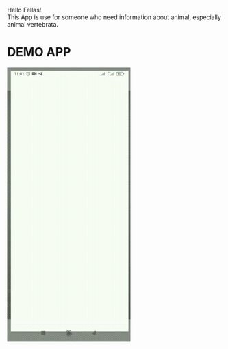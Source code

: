 Hello Fellas! <br />
This App is use for someone who need information about animal, especially animal vertebrata. 

# DEMO APP
![](https://github.com/ammardarma/Aset/blob/main/Animal%20Kingdom%20Demo.gif)
